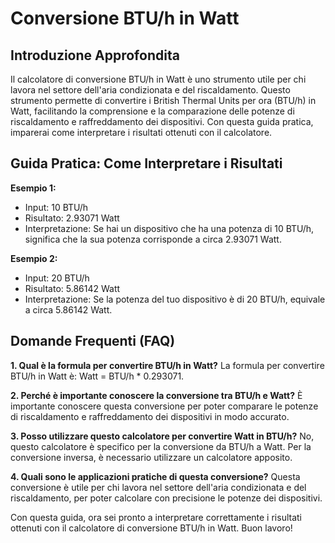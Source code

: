 # Conversione BTU/h in Watt

## Introduzione Approfondita
Il calcolatore di conversione BTU/h in Watt è uno strumento utile per chi lavora nel settore dell'aria condizionata e del riscaldamento. Questo strumento permette di convertire i British Thermal Units per ora (BTU/h) in Watt, facilitando la comprensione e la comparazione delle potenze di riscaldamento e raffreddamento dei dispositivi. Con questa guida pratica, imparerai come interpretare i risultati ottenuti con il calcolatore.

## Guida Pratica: Come Interpretare i Risultati

**Esempio 1:**
- Input: 10 BTU/h
- Risultato: 2.93071 Watt
- Interpretazione: Se hai un dispositivo che ha una potenza di 10 BTU/h, significa che la sua potenza corrisponde a circa 2.93071 Watt.

**Esempio 2:**
- Input: 20 BTU/h
- Risultato: 5.86142 Watt
- Interpretazione: Se la potenza del tuo dispositivo è di 20 BTU/h, equivale a circa 5.86142 Watt.

## Domande Frequenti (FAQ)

**1. Qual è la formula per convertire BTU/h in Watt?**
La formula per convertire BTU/h in Watt è: Watt = BTU/h * 0.293071.

**2. Perché è importante conoscere la conversione tra BTU/h e Watt?**
È importante conoscere questa conversione per poter comparare le potenze di riscaldamento e raffreddamento dei dispositivi in modo accurato.

**3. Posso utilizzare questo calcolatore per convertire Watt in BTU/h?**
No, questo calcolatore è specifico per la conversione da BTU/h a Watt. Per la conversione inversa, è necessario utilizzare un calcolatore apposito.

**4. Quali sono le applicazioni pratiche di questa conversione?**
Questa conversione è utile per chi lavora nel settore dell'aria condizionata e del riscaldamento, per poter calcolare con precisione le potenze dei dispositivi.

Con questa guida, ora sei pronto a interpretare correttamente i risultati ottenuti con il calcolatore di conversione BTU/h in Watt. Buon lavoro!